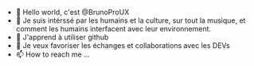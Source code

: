 - 👋 Hello world, c'est @BrunoProUX
- 👀 Je suis intérssé par les humains et la culture, sur tout la musique, et comment les humains interfacent avec leur environnement.
- 🌱 J'apprend à utiliser github
- 💞️ Je veux favoriser les échanges et collaborations avec les DEVs
- 📫 How to reach me ...

<!---
BrunoProUX/BrunoProUX is a ✨ special ✨ repository because its `README.md` (this file) appears on your GitHub profile.
You can click the Preview link to take a look at your changes.
--->
